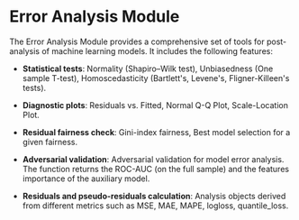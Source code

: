 # Error Analysis Module

The Error Analysis Module provides a comprehensive set of tools for post-analysis of machine learning models. It includes the following features:

- **Statistical tests**: Normality (Shapiro–Wilk test),  Unbiasedness (One sample T-test), Homoscedasticity (Bartlett's, Levene's, Fligner-Killeen's tests).

- **Diagnostic plots**: Residuals vs. Fitted, Normal Q-Q Plot, Scale-Location Plot.

- **Residual fairness check**: Gini-index fairness, Best model selection for a given fairness.

- **Adversarial validation**: Adversarial validation for model error analysis. The function returns the ROC-AUC (on the full sample) and the features importance of the auxiliary model.

- **Residuals and pseudo-residuals calculation**: Analysis objects derived from different metrics such as MSE, MAE, MAPE, logloss, quantile_loss.
